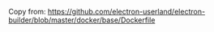 Copy from: https://github.com/electron-userland/electron-builder/blob/master/docker/base/Dockerfile
